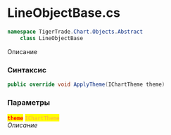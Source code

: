 
# LineObjectBase.cs
```csharp
namespace TigerTrade.Chart.Objects.Abstract  
    class LineObjectBase
```

Описание

### Синтаксис
```csharp
public override void ApplyTheme(IChartTheme theme)
```

### Параметры  
<mark style="color:red;">**`theme`**</mark> <mark style="color: rgb(255, 166, 87);">`IChartTheme`</mark>  
 *Описание*  
  

                    
                    